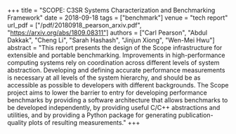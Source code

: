 +++
title = "SCOPE: C3SR Systems Characterization and Benchmarking Framework"
date = 2018-09-18
tags = ["benchmark"]
venue = "tech report"
url_pdf = ["/pdf/20180918_pearson_arxiv.pdf", "https://arxiv.org/abs/1809.08311"]
authors = ["Carl Pearson", "Abdul Dakkak", "Cheng Li", "Sarah Hashash", "Jinjun Xiong", "Wen-Mei Hwu"]
abstract = "This report presents the design of the Scope infrastructure for extensible and portable benchmarking. Improvements in high-performance computing systems rely on coordination across different levels of system abstraction. Developing and defining accurate performance measurements is necessary at all levels of the system hierarchy, and should be as accessible as possible to developers with different backgrounds. The Scope project aims to lower the barrier to entry for developing performance benchmarks by providing a software architecture that allows benchmarks to be developed independently, by providing useful C/C++ abstractions and utilities, and by providing a Python package for generating publication-quality plots of resulting measurements."
+++
